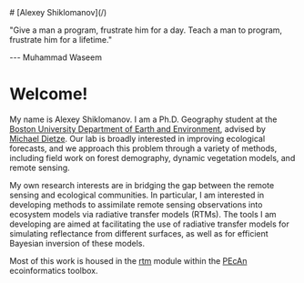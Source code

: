 <!DOCTYPE html>
<head>
<title>Home</title>
<link rel="stylesheet" href="common.css">
<link rel="stylesheet" href="posts.css">
</head>

<div id="mainpagehead">
# [Alexey Shiklomanov](/)
</div>

<div id="mainpagequote">
<p class="quote">"Give a man a program, frustrate him for a day. Teach a man to program,
    frustrate him for a lifetime."</p>
<p class="author">--- Muhammad Waseem</p>
</div>

# Welcome!
My name is Alexey Shiklomanov. I am a Ph.D. Geography student at the
[Boston University Department of Earth and Environment](http://www.bu.edu/earth),
advised by [Michael Dietze](http://people.bu.edu/dietze). Our lab is broadly
interested in improving ecological forecasts, and we approach this problem
through a variety of methods, including field work on forest demography,
dynamic vegetation models, and remote sensing.

My own research interests are in bridging the gap between the remote
sensing and ecological communities. In particular, I am interested in
developing methods to assimilate remote sensing observations into
ecosystem models via radiative transfer models (RTMs). The tools I am
developing are aimed at facilitating the use of radiative transfer models
for simulating reflectance from different surfaces, as well as for
efficient Bayesian inversion of these models.

Most of this work is housed in the
[rtm](www.github.com/ashiklom/pecan/modules/rtm) module within the
[PEcAn](www.pecanproject.org) ecoinformatics toolbox.
